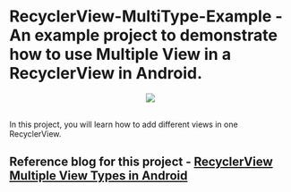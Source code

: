 # RecyclerView-MultiType-Example - An example project to demonstrate how to use Multiple View in a RecyclerView in Android.

<p align="center">
    <img src="https://github.com/mishra3452/RecyclerView-MultiType-Example/blob/master/assets/recyclerview-multitype-in-android-banner.png">
</p>
<br>
In this project, you will learn how to add different views in one RecyclerView.

## Reference blog for this project - [RecyclerView Multiple View Types in Android](https://blog.mindorks.com/recyclerview-multiple-view-types-in-android)